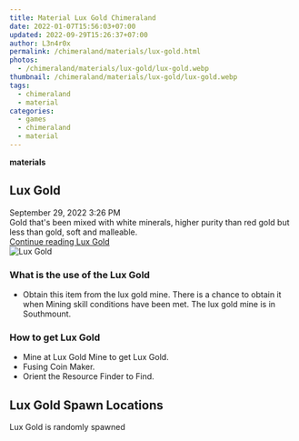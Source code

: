 ```yaml
---
title: Material Lux Gold Chimeraland
date: 2022-01-07T15:56:03+07:00
updated: 2022-09-29T15:26:37+07:00
author: L3n4r0x
permalink: /chimeraland/materials/lux-gold.html
photos:
  - /chimeraland/materials/lux-gold/lux-gold.webp
thumbnail: /chimeraland/materials/lux-gold/lux-gold.webp
tags:
  - chimeraland
  - material
categories:
  - games
  - chimeraland
  - material
---
```


<link
  rel="stylesheet"
  href="https://rawcdn.githack.com/dimaslanjaka/Web-Manajemen/870a349/css/bootstrap-5-3-0-alpha3-wrapper.css"
/>
<section id="bootstrap-wrapper">
  <div data-bs-theme="dark">
    <div
      class="row g-0 border rounded overflow-hidden flex-md-row mb-4 shadow-sm position-relative bg-dark text-light"
    >
      <div class="col p-4 d-flex flex-column position-static">
        <strong class="d-inline-block mb-2 text-success">materials</strong>
        <h2 class="mb-0">Lux Gold</h2>
        <div class="mb-1 text-muted">September 29, 2022 3:26 PM</div>
        <div class="mb-2 border p-1">
          Gold that&#x27;s been mixed with white minerals, higher purity than
          red gold but less than gold, soft and malleable.
        </div>
        <a
          href="/chimeraland/materials/lux-gold.html"
          class="stretched-link d-none text-primary"
          >Continue reading Lux Gold</a
        >
      </div>
      <div class="col-auto d-none d-md-block d-lg-block">
        <img
          src="https://www.webmanajemen.com/chimeraland/materials/lux-gold/lux-gold.webp"
          alt="Lux Gold"
        />
      </div>
    </div>
    <div class="row">
      <div class="col-lg-6 col-12 mb-2">
        <div class="card">
          <div class="card-body">
            <h3 class="card-title">What is the use of the Lux Gold</h3>
            <div class="card-text">
              <ul>
                <li>
                  Obtain this item from the lux gold mine. There is a chance to
                  obtain it when Mining skill conditions have been met. The lux
                  gold mine is in Southmount.
                </li>
              </ul>
            </div>
          </div>
        </div>
      </div>
      <div class="col-lg-6 col-12 mb-2">
        <div class="card">
          <div class="card-body">
            <h3 class="card-title">How to get Lux Gold</h3>
            <div class="card-text">
              <ul>
                <li>Mine at Lux Gold Mine to get Lux Gold.</li>
                <li>Fusing Coin Maker.</li>
                <li>Orient the Resource Finder to Find.</li>
              </ul>
            </div>
          </div>
        </div>
      </div>
      <div class="col-12 mb-2">
        <h2>Lux Gold Spawn Locations</h2>
        <p>Lux Gold is randomly spawned</p>
      </div>
    </div>
  </div>
</section>